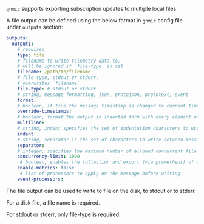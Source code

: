 `gnmic` supports exporting subscription updates to multiple local files

A file output can be defined using the below format in `gnmic` config file under `outputs` section:

```yaml
outputs:
  output1:
    # required
    type: file 
    # filename to write telemetry data to.
    # will be ignored if `file-type` is set
    filename: /path/to/filename
    # file-type, stdout or stderr.
    # overwrites `filename`
    file-type: # stdout or stderr
    # string, message formatting, json, protojson, prototext, event
    format: 
    # boolean, if true the message timestamp is changed to current time
    override-timestamps: 
    # boolean, format the output in indented form with every element on a new line.
    multiline: 
    # string, indent specifies the set of indentation characters to use in a multiline formatted output
    indent: 
    # string, separator is the set of characters to write between messages, defaults to new line
    separator: 
    # integer, specifies the maximum number of allowed concurrent file writes
    concurrency-limit: 1000 
     # boolean, enables the collection and export (via prometheus) of output specific metrics
    enable-metrics: false
     # list of processors to apply on the message before writing
    event-processors:
```

The file output can be used to write to file on the disk, to stdout or to stderr.

For a disk file, a file name is required.

For stdout or stderr, only file-type is required.
